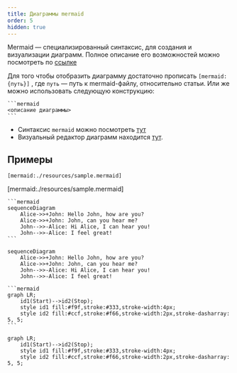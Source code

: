 ```yaml
---
title: Диаграммы mermaid
order: 5
hidden: true
---
```


Mermaid — специализированный синтаксис, для создания и визуализации диаграмм. Полное описание его возможностей можно посмотреть по [ссылке](https://mermaid-js.github.io/mermaid/#/)

Для того чтобы отобразить диаграмму достаточно прописать `[mermaid:{путь}]` , где `путь` — путь к mermaid-файлу, относительно статьи.
Или же можно использовать следующую конструкцию:

````
```mermaid
<описание диаграммы>
```
````

-   Синтаксис `mermaid` можно посмотреть [тут](https://mermaid-js.github.io/mermaid/#/flowchart?id=flowcharts-basic-syntax)
-   Визуальный редактор диаграмм находится [тут](https://mermaid-js.github.io/mermaid-live-editor/#/edit/).

## Примеры

```
[mermaid:./resources/sample.mermaid]
```

[mermaid:./resources/sample.mermaid]

````
```mermaid
sequenceDiagram
	Alice->>+John: Hello John, how are you?
	Alice->>+John: John, can you hear me?
	John-->>-Alice: Hi Alice, I can hear you!
	John-->>-Alice: I feel great!
```
````

```mermaid
sequenceDiagram
	Alice->>+John: Hello John, how are you?
	Alice->>+John: John, can you hear me?
	John-->>-Alice: Hi Alice, I can hear you!
	John-->>-Alice: I feel great!
```

````
```mermaid
graph LR;
    id1(Start)-->id2(Stop);
    style id1 fill:#f9f,stroke:#333,stroke-width:4px;
    style id2 fill:#ccf,stroke:#f66,stroke-width:2px,stroke-dasharray: 5, 5;
```
````

```mermaid
graph LR;
    id1(Start)-->id2(Stop);
    style id1 fill:#f9f,stroke:#333,stroke-width:4px;
    style id2 fill:#ccf,stroke:#f66,stroke-width:2px,stroke-dasharray: 5, 5;
```
